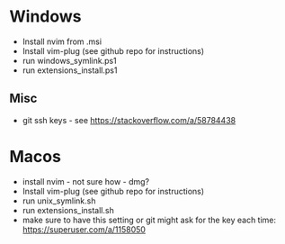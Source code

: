 # Windows

- Install nvim from .msi
- Install vim-plug (see github repo for instructions)
- run windows_symlink.ps1
- run extensions_install.ps1

## Misc

- git ssh keys - see https://stackoverflow.com/a/58784438

# Macos

- install nvim - not sure how - dmg?
- Install vim-plug (see github repo for instructions)
- run unix_symlink.sh
- run extensions_install.sh
- make sure to have this setting or git might ask for the key each time: https://superuser.com/a/1158050
